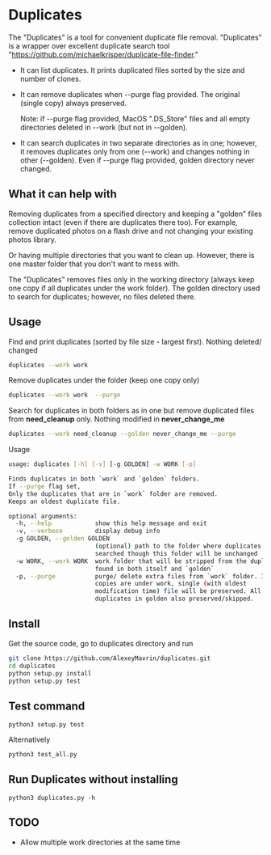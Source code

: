 # Duplicates

The "Duplicates" is a tool for convenient duplicate file removal. 
"Duplicates" is a wrapper over excellent duplicate search tool "https://github.com/michaelkrisper/duplicate-file-finder." 

* It can list duplicates. It prints duplicated files sorted by the size and number of clones.

* It can remove duplicates when --purge flag provided. The original (single copy) always preserved.
  
  Note: if --purge flag provided, MacOS ".DS_Store" files and all empty directories deleted in --work (but not in --golden).

* It can search duplicates in two separate directories as in one; however, it removes duplicates only from one (--work) and changes nothing in other (--golden). Even if --purge flag provided, golden directory never changed.  


## What it can help with

Removing duplicates from a specified directory and keeping a "golden" files collection intact (even if there are duplicates there too). For example, remove duplicated photos on a flash drive and not changing your existing photos library.

Or having multiple directories that you want to clean up. However, there is one master folder that you don't want to mess with.

The "Duplicates" removes files only in the working directory (always keep one copy if all duplicates under the work folder). The golden directory used to search for duplicates; however, no files deleted there.

## Usage

Find and print duplicates (sorted by file size - largest first). Nothing deleted/ changed
```sh
duplicates --work work 
```

Remove duplicates under the folder (keep one copy only)
```sh
duplicates --work work  --purge    
```

Search for duplicates in both folders as in one but remove duplicated files from **need_cleanup** only. Nothing modified in **never_change_me**
```sh
duplicates --work need_cleanup --golden never_change_me --purge
```

Usage
```sh
usage: duplicates [-h] [-v] [-g GOLDEN] -w WORK [-p]

Finds duplicates in both `work` and `golden` folders. 
If --purge flag set,
Only the duplicates that are in `work` folder are removed.
Keeps an oldest duplicate file.

optional arguments:
  -h, --help            show this help message and exit
  -v, --verbose         display debug info
  -g GOLDEN, --golden GOLDEN
                        (optional) path to the folder where duplicates will be
                        searched though this folder will be unchanged
  -w WORK, --work WORK  work folder that will be stripped from the duplicates
                        found in both itself and `golden`
  -p, --purge           purge/ delete extra files from `work` folder. If all
                        copies are under work, single (with oldest
                        modification time) file will be preserved. All
                        duplicates in golden also preserved/skipped.
```

## Install

Get the source code, go to duplicates directory and run
```sh
git clone https://github.com/AlexeyMavrin/duplicates.git
cd duplicates
python setup.py install
python setup.py test
```

## Test command

```shell script
python3 setup.py test
```
Alternatively
```shell script
python3 test_all.py
```

## Run Duplicates without installing
```shell script
python3 duplicates.py -h
```

## TODO
* Allow multiple work directories at the same time
